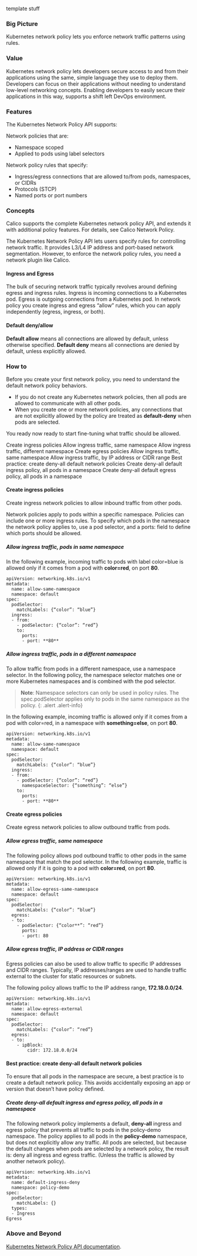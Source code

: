 template stuff


### Big Picture

Kubernetes network policy lets you enforce network traffic patterns using rules. 

### Value

Kubernetes network policy lets developers secure access to and from their applications using the same, simple language they use to deploy them. Developers can focus on their applications without needing to understand low-level networking concepts. Enabling developers to easily secure their applications in this way, supports a shift left DevOps environment. 

### Features

The Kubernetes Network Policy API supports: 

Network policies that are:
- Namespace scoped
- Applied to pods using label selectors

Network policy rules that specify:
- Ingress/egress connections that are allowed to/from pods, namespaces, or CIDRs
- Protocols (STCP)
- Named ports or port numbers

### Concepts

Calico supports the complete Kubernetes network policy API, and extends it with additional policy features. For details, see Calico Network Policy.

The Kubernetes Network Policy API lets users specify rules for controlling network traffic. It provides L3/L4 IP address and port-based network segmentation. However, to enforce the network policy rules, you need a network plugin like Calico.

#### Ingress and Egress

The bulk of securing network traffic typically revolves around defining egress and ingress rules. Ingress is incoming connections to a Kubernetes pod. Egress is outgoing connections from a Kubernetes pod. In network policy you create ingress and egress “allow” rules, which you can apply independently (egress, ingress, or both). 

#### Default deny/allow 

**Default allow** means all connections are allowed by default, unless otherwise specified. **Default deny** means all connections are denied by default, unless explicitly allowed. 

### How to

Before you create your first network policy, you need to understand the default network policy behaviors. 
- If you do not create any Kubernetes network policies, then all pods are allowed to communicate with all other pods. 
- When you create one or more network policies, any connections that are not explicitly allowed by the policy are treated as **default-deny** when pods are selected. 

You ready now ready to start fine-tuning what traffic should be allowed. 

Create ingress policies
Allow ingress traffic, same namespace
Allow ingress traffic, different namespace
Create egress policies
Allow ingress traffic, same namespace
Allow ingress traffic, by IP address or CIDR range
Best practice: create deny-all default network policies
Create deny-all default ingress policy, all pods in a namespace
Create deny-all default egress policy, all pods in a namespace

#### Create ingress policies

Create ingress network policies to allow inbound traffic from other pods. 

Network policies apply to pods within a specific namespace. Policies can include one or more ingress rules. To specify which pods in the namespace the network policy applies to, use a pod selector, and a ports: field to define which ports should be allowed. 

##### Allow ingress traffic, pods in same namespace

In the following example, incoming traffic to pods with label color=blue is allowed only if it comes from a pod with **color=red**, on port **80**.

```kind: NetworkPolicy
apiVersion: networking.k8s.io/v1
metadata:
  name: allow-same-namespace
  namespace: default
spec:
  podSelector:
    matchLabels: {“color”: “blue”}
  ingress:
  - from:
    - podSelector: {“color”: “red”}
    to:
      ports:
      - port: **80**
```
##### Allow ingress traffic, pods in a different namespace

To allow traffic from pods in a different namespace, use a namespace selector. In the following policy, the namespace selector matches one or more Kubernetes namespaces and is combined with the pod selector. 

>**Note**: Namespace selectors can only be used in policy rules. The spec.podSelector applies only to pods in the same namespace as the policy.
{: .alert .alert-info}

In the following example, incoming traffic is allowed only if it comes from a pod with color=red, in a namespace with **something=else**, on port **80**.

```kind: NetworkPolicy
apiVersion: networking.k8s.io/v1
metadata:
  name: allow-same-namespace
  namespace: default
spec:
  podSelector:
    matchLabels: {“color”: “blue”}
  ingress:
  - from:
    - podSelector: {“color”: “red”}
      namespaceSelector: {“something”: “else”}
    to:
      ports:
      - port: **80**
```      

#### Create egress policies

Create egress network policies to allow outbound traffic from pods. 

##### Allow egress traffic, same namespace

The following policy allows pod outbound traffic to other pods in the same namespace that match the pod selector. In the following example, traffic is allowed only if it is going to a pod with **color=red**, on port **80**.

```kind: NetworkPolicy
apiVersion: networking.k8s.io/v1
metadata:
  name: allow-egress-same-namespace
  namespace: default
spec:
  podSelector:
    matchLabels: {“color”: “blue”}
  egress:
  - to:
    - podSelector: {“color**”: “red”}
      ports:
      - port: 80
```      
      
##### Allow egress traffic, IP address or CIDR ranges

Egress policies can also be used to allow traffic to specific IP addresses and CIDR ranges. Typically, IP addresses/ranges are used to handle traffic external to the cluster for static resources or subnets. 

The following policy allows traffic to the IP address range, **172.18.0.0/24**.

```kind: NetworkPolicy
apiVersion: networking.k8s.io/v1
metadata:
  name: allow-egress-external
  namespace: default
spec:
  podSelector:
    matchLabels: {“color”: “red”}
  egress:
  - to:
    - ipBlock:
        cidr: 172.18.0.0/24
```        

#### Best practice: create deny-all default network policies

To ensure that all pods in the namespace are secure, a best practice is to create a default network policy. This avoids accidentally exposing an app or version that doesn’t have policy defined. 

##### Create deny-all default ingress and egress policy, all pods in a namespace

The following network policy implements a default, **deny-all** ingress and egress policy that prevents all traffic to pods in the policy-demo namespace. The policy applies to all pods in the **policy-demo** namespace, but does not explicitly allow any traffic. All pods are selected, but because the default changes when pods are selected by a network policy, the result is: deny all ingress and egress traffic. (Unless the traffic is allowed by another network policy).

```kind: NetworkPolicy
apiVersion: networking.k8s.io/v1
metadata:
  name: default-ingress-deny
  namespace: policy-demo
spec:
  podSelector:
    matchLabels: {}
  types:
  - Ingress
Egress
```

### Above and Beyond

[Kubernetes Network Policy API documentation](https://kubernetes.io/docs/reference/generated/kubernetes-api/v1.13/#networkpolicy-v1-networking-k8s-io).



